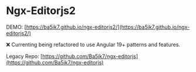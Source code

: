 # Ngx-Editorjs2

DEMO: [https://ba5ik7.github.io/ngx-editorjs2/](https://ba5ik7.github.io/ngx-editorjs2/)

❌ Currenting being refactored to use Angular 19+ patterns and features.

Legacy Repo: [https://github.com/Ba5ik7/ngx-editorjs](https://github.com/Ba5ik7/ngx-editorjs)